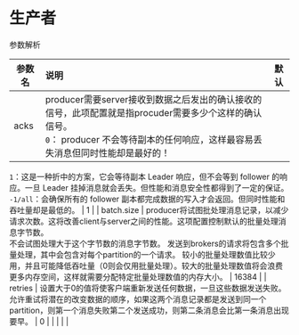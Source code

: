 # 生产者

参数解析

| 参数名     | 说明                                                         | 默认  |
| ---------- | :----------------------------------------------------------- | ----- |
| acks       | producer需要server接收到数据之后发出的确认接收的信号，此项配置就是指procuder需要多少个这样的确认信号。<br/>`0`： producer 不会等待副本的任何响应，这样最容易丢失消息但同时性能却是最好的！
`1`：这是一种折中的方案，它会等待副本 Leader 响应，但不会等到 follower 的响应。一旦 Leader 挂掉消息就会丢失。但性能和消息安全性都得到了一定的保证。
`-1/all`：会确保所有的 follower 副本都完成数据的写入才会返回。但同时性能和吞吐量却是最低的。 | 1     |
| batch.size | producer将试图批处理消息记录，以减少请求次数。这将改善client与server之间的性能。这项配置控制默认的批量处理消息字节数。<br/>不会试图处理大于这个字节数的消息字节数。
发送到brokers的请求将包含多个批量处理，其中会包含对每个partition的一个请求。
较小的批量处理数值比较少用，并且可能降低吞吐量（0则会仅用批量处理）。较大的批量处理数值将会浪费更多内存空间，这样就需要分配特定批量处理数值的内存大小。 | 16384 |
| retries    | 设置大于0的值将使客户端重新发送任何数据，一旦这些数据发送失败。允许重试将潜在的改变数据的顺序，如果这两个消息记录都是发送到同一个partition，则第一个消息失败第二个发送成功，则第二条消息会比第一条消息出现要早。 | 0     |
|            |                                                              |       |

